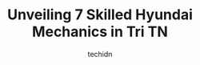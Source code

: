 ---
layout: ampstory
image: https://images.unsplash.com/photo-1639664148649-3c0fa2ee24b0?ixlib=rb-4.0.3&ixid=MnwxMjA3fDB8MHxwaG90by1wYWdlfHx8fGVufDB8fHx8&auto=format&fit=crop&w=640&h=853&q=80
author: techidn
featured: false
description: If youre in need of trustworthy and skilled Hyundai Mechanic in Tri TN, USA, youll be pleased to discover the 7 best Hyundai Mechanic in town. Their expertise and commitment to customer sa
title: Unveiling 7 Skilled Hyundai Mechanics in Tri TN
cover:
   title: Unveiling 7 Skilled Hyundai Mechanics in Tri TN
   subtitle: Rickpate
   background: https://images.unsplash.com/photo-1639664148649-3c0fa2ee24b0?ixlib=rb-4.0.3&ixid=MnwxMjA3fDB8MHxwaG90by1wYWdlfHx8fGVufDB8fHx8&auto=format&fit=crop&w=640&h=853&q=80

pages: 
 - layout: thirds
   top: <h1>#1 Friendship Hyundai of Johnson City</h1>
   bottom: "<p>Kevin and Randy were great to work with. They answered all of my questions and I never felt pressured to buy. Great experience and my first electric car the Ioniq 6. I lo</p>"
   background: https://www.knot35.com/toplist/wp-content/uploads/2023/06/best-hyundai-mechanic-1-in-tri-tn-1685833955.jpeg
   backgroundblur: true
 - layout: thirds
   top: <h1>#2 Chaparral Buick GMC</h1>
   bottom: "<p>3514 Bristol Hwy, Johnson City, TN 37601, United States</p>"
   background: https://www.knot35.com/toplist/wp-content/uploads/2023/06/best-hyundai-mechanic-2-in-tri-tn-1685833956.jpeg
   cta:
      link: https://www.knot35.com/toplist/unveiling-7-skilled-hyundai-mechanics-in-tri-tn/
      text: Unveiling 7 Skilled Hyundai Mechanics in Tri TN
 - layout: thirds
   top: <h1>#3 Twin City Hyundai</h1>
   bottom: "<p>3024 Alcoa Hwy, Alcoa, TN 37701, United States</p>"
   background: https://www.knot35.com/toplist/wp-content/uploads/2023/06/best-hyundai-mechanic-3-in-tri-tn-1685833956.jpeg
   cta:
      link: https://www.knot35.com/toplist/unveiling-7-skilled-hyundai-mechanics-in-tri-tn/
      text: Unveiling 7 Skilled Hyundai Mechanics in Tri TN
 - layout: thirds
   top: <h1>#4 Friendship Hyundai of Bristol</h1>
   bottom: "<p>2638 W State St, Bristol, TN 37620, United States</p>"
   background: https://images.unsplash.com/photo-1522441815192-d9f04eb0615c?ixlib=rb-4.0.3&ixid=MnwxMjA3fDB8MHxwaG90by1wYWdlfHx8fGVufDB8fHx8&auto=format&fit=crop&w=640&h=853&q=80
   cta:
      link: https://www.knot35.com/toplist/unveiling-7-skilled-hyundai-mechanics-in-tri-tn/
      text: Unveiling 7 Skilled Hyundai Mechanics in Tri TN
 - layout: thirds
   top: <h1>#5 H-Tek Auto Care</h1>
   bottom: "<p>5882 Bobby Hicks Hwy, Johnson City, TN 37615, United States</p>"
   background: https://images.unsplash.com/photo-1615749413727-825b59a857b5?ixlib=rb-4.0.3&ixid=MnwxMjA3fDB8MHxwaG90by1wYWdlfHx8fGVufDB8fHx8&auto=format&fit=crop&w=640&h=853&q=80
   cta:
      link: https://www.knot35.com/toplist/unveiling-7-skilled-hyundai-mechanics-in-tri-tn/
      text: Unveiling 7 Skilled Hyundai Mechanics in Tri TN
 - layout: thirds
   top: <h1>#6 Browns Mill Auto Diesel Tech</h1>
   bottom: "<p>3609 N Roan St, Johnson City, TN 37601, United States</p>"
   background: https://images.unsplash.com/photo-1541356665065-22676f35dd40?ixlib=rb-4.0.3&ixid=MnwxMjA3fDB8MHxwaG90by1wYWdlfHx8fGVufDB8fHx8&auto=format&fit=crop&w=640&h=853&q=80
   cta:
      link: https://www.knot35.com/toplist/unveiling-7-skilled-hyundai-mechanics-in-tri-tn/
      text: Unveiling 7 Skilled Hyundai Mechanics in Tri TN
 - layout: thirds
   top: <h1>#7 American & Import Auto Repair</h1>
   bottom: "<p>3832 W Market St, Johnson City, TN 37604, United States</p>"
   background: https://images.unsplash.com/photo-1609083590460-7b8cc0ca65f8?ixlib=rb-4.0.3&ixid=MnwxMjA3fDB8MHxwaG90by1wYWdlfHx8fGVufDB8fHx8&auto=format&fit=crop&w=640&h=853&q=80
   cta:
      link: https://www.knot35.com/toplist/unveiling-7-skilled-hyundai-mechanics-in-tri-tn/
      text: Unveiling 7 Skilled Hyundai Mechanics in Tri TN
 - layout: thirds
   middle: Continue reading...
   background: https://images.unsplash.com/photo-1509114397022-ed747cca3f65?ixlib=rb-4.0.3&ixid=MnwxMjA3fDB8MHxwaG90by1wYWdlfHx8fGVufDB8fHx8&auto=format&fit=crop&w=640&h=853&q=80
   cta:
      link: https://www.knot35.com/toplist/unveiling-7-skilled-hyundai-mechanics-in-tri-tn/
      text: Unveiling 7 Skilled Hyundai Mechanics in Tri TN
      
---
